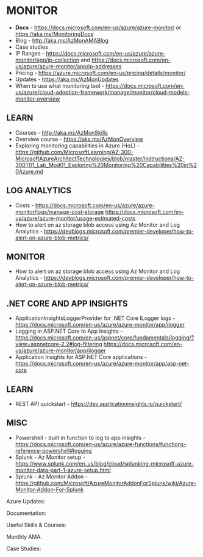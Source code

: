 # MONITOR

* **Docs** - https://docs.microsoft.com/en-us/azure/azure-monitor/ or https://aka.ms/MonitoringDocs 
* Blog - http://aka.ms/AzMonAMABlog
* Case studies
* IP Ranges - https://docs.microsoft.com/en-us/azure/azure-monitor/app/ip-collection and https://docs.microsoft.com/en-us/azure/azure-monitor/app/ip-addresses
* Pricing - https://azure.microsoft.com/en-us/pricing/details/monitor/
* Updates - https://aka.ms/AzMonUpdates 
* When to use what monitoring tool - https://docs.microsoft.com/en-us/azure/cloud-adoption-framework/manage/monitor/cloud-models-monitor-overview

## LEARN

* Courses - http://aka.ms/AzMonSkills 
* Overview course - https://aka.ms/AzMonOverview 
* Exploring monitoring capabilities in Azure (HoL) - https://github.com/MicrosoftLearning/AZ-300-MicrosoftAzureArchitectTechnologies/blob/master/Instructions/AZ-300T01_Lab_Mod01_Exploring%20Monitoring%20Capabilities%20in%20Azure.md

## LOG ANALYTICS

* Costs - https://docs.microsoft.com/en-us/azure/azure-monitor/logs/manage-cost-storage
https://docs.microsoft.com/en-us/azure/azure-monitor/usage-estimated-costs
* How to alert on az storage blob access using Az Monitor and Log Analytics - https://devblogs.microsoft.com/premier-developer/how-to-alert-on-azure-blob-metrics/

## MONITOR

* How to alert on az storage blob access using Az Monitor and Log Analytics - https://devblogs.microsoft.com/premier-developer/how-to-alert-on-azure-blob-metrics/

## .NET CORE AND APP INSIGHTS

* ApplicationInsightsLoggerProvider for .NET Core ILogger logs - https://docs.microsoft.com/en-us/azure/azure-monitor/app/ilogger
* Logging in ASP.NET Core to App Insights - https://docs.microsoft.com/en-us/aspnet/core/fundamentals/logging/?view=aspnetcore-2.2#log-filtering
https://docs.microsoft.com/en-us/azure/azure-monitor/app/ilogger
* Application Insights for ASP.NET Core applications - https://docs.microsoft.com/en-us/azure/azure-monitor/app/asp-net-core

## LEARN

* REST API quickstart - https://dev.applicationinsights.io/quickstart/

## MISC

* Powershell - built in function to log to app insights - https://docs.microsoft.com/en-us/azure/azure-functions/functions-reference-powershell#logging
* Splunk - Az Monitor setup - https://www.splunk.com/en_us/blog/cloud/splunking-microsoft-azure-monitor-data-part-1-azure-setup.html
* Splunk - Az Monitor Addon - https://github.com/Microsoft/AzureMonitorAddonForSplunk/wiki/Azure-Monitor-Addon-For-Splunk



Azure Updates:

Documentation:

Useful Skills & Courses:

Monthly AMA:

Case Studies:
